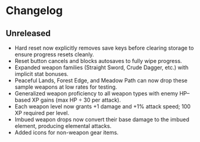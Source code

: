 # Changelog

## Unreleased
- Hard reset now explicitly removes save keys before clearing storage to ensure progress resets cleanly.
- Reset button cancels and blocks autosaves to fully wipe progress.
- Expanded weapon families (Straight Sword, Crude Dagger, etc.) with implicit stat bonuses.
- Peaceful Lands, Forest Edge, and Meadow Path can now drop these sample weapons at low rates for testing.
- Generalized weapon proficiency to all weapon types with enemy HP–based XP gains (max HP ÷ 30 per attack).
- Each weapon level now grants +1 damage and +1% attack speed; 100 XP required per level.
- Imbued weapon drops now convert their base damage to the imbued element, producing elemental attacks.
- Added icons for non-weapon gear items.
